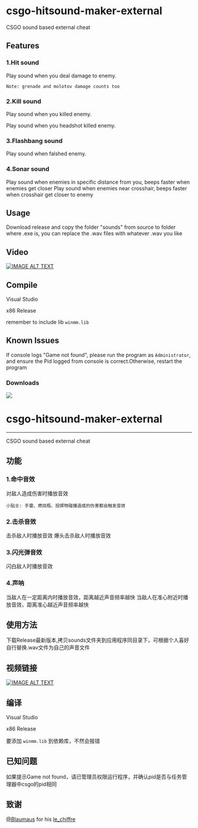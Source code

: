 
# csgo-hitsound-maker-external
CSGO sound based external cheat

## Features
### 1.Hit sound
Play sound when you deal damage to enemy.

`Note: grenade and molotov damage counts too`
### 2.Kill sound

Play sound when you killed enemy.

Play sound when you headshot killed enemy.
### 3.Flashbang sound

Play sound when falshed enemy.

### 4.Sonar sound
Play sound when enemies in specific distance from you, beeps faster when enemies get closer
Play sound when enemies near crosshair, beeps faster when crosshair get closer to enemy

## Usage
Download release and copy the folder "sounds" from source to folder where .exe is, you can replace the .wav files with whatever .wav you like

## Video
[![IMAGE ALT TEXT](https://github.com/Liuhaixv/csgo-hitsound-maker-external/blob/master/img/0.jpg)](https://www.youtube.com/watch?v=Q_okx0boOVw&t=42s)

## Compile
Visual Studio

x86 Release

remember to include lib `winmm.lib`

## Known Issues
If console logs "Game not found", please run the program as `Administrator`, and ensure the Pid logged from console is correct.Otherwise, restart the program



### Downloads

![](https://img.shields.io/github/downloads/Liuhaixv/csgo-hitsound-maker-external/total)

# csgo-hitsound-maker-external

---
CSGO sound based external cheat

## 功能
### 1.命中音效
对敌人造成伤害时播放音效

`小贴士: 手雷、燃烧瓶、投掷物碰撞造成的伤害都会触发音效`
### 2.击杀音效

击杀敌人时播放音效
爆头击杀敌人时播放音效
### 3.闪光弹音效

闪白敌人时播放音效

### 4.声呐
当敌人在一定距离内时播放音效，距离越近声音频率越快
当敌人在准心附近时播放音效，距离准心越近声音频率越快

## 使用方法
下载Release最新版本,拷贝sounds文件夹到应用程序同目录下，可根据个人喜好自行替换.wav文件为自己的声音文件

## 视频链接
[![IMAGE ALT TEXT](https://github.com/Liuhaixv/csgo-hitsound-maker-external/blob/master/img/0.jpg)](https://www.youtube.com/watch?v=Q_okx0boOVw&t=42s)

## 编译
Visual Studio

x86 Release

 要添加 `winmm.lib` 到依赖库，不然会报错

## 已知问题
如果提示Game not found，请已管理员权限运行程序，并确认pid是否与任务管理器中csgo的pid相同

## 致谢
[@Blaumaus](https://github.com/Blaumaus) for his [le_chiffre](https://github.com/Blaumaus/le_chiffre/tree/main/Le_Chiffre)



